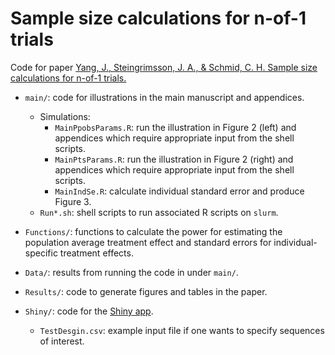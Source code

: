 # Sample size calculations for n-of-1 trials

Code for paper [Yang, J., Steingrimsson, J. A., & Schmid, C. H. Sample size calculations for n-of-1 trials.](https://arxiv.org/abs/2110.08970)

* `main/`: code for illustrations in the main manuscript and appendices.
  * Simulations:
    + `MainPpobsParams.R`: run the illustration in Figure 2 (left) and appendices which require appropriate input from the shell scripts.
    + `MainPtsParams.R`: run the illustration in Figure 2 (right) and appendices which require appropriate input from the shell scripts.
    + `MainIndSe.R`: calculate individual standard error and produce Figure 3.
  * `Run*.sh`: shell scripts to run associated R scripts on `slurm`.

* `Functions/`: functions to calculate the power for estimating the population average treatment effect and standard errors for individual-specific treatment effects.

* `Data/`: results from running the code in under `main/`.

* `Results/`: code to generate figures and tables in the paper.

* `Shiny/`: code for the [Shiny app](https://jiabeiyang.shinyapps.io/SampleSizeNof1/).
  * `TestDesgin.csv`: example input file if one wants to specify sequences of interest.